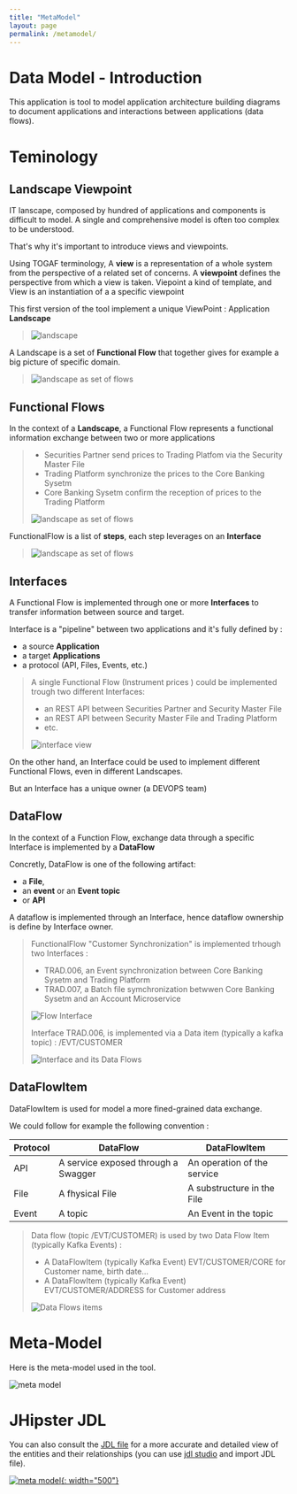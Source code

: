```yaml
---
title: "MetaModel"
layout: page
permalink: /metamodel/
---
```

# Data Model - Introduction
This application is tool to model application architecture building diagrams to document applications and interactions between applications (data flows).

# Teminology 

## Landscape Viewpoint
IT lanscape, composed by hundred of applications and components is difficult to model. A single and comprehensive model is often too complex to be understood. 

That's why it's important to introduce views and viewpoints.

Using TOGAF terminology, A **view** is a representation of a whole system from the perspective of a related set of concerns. A **viewpoint** defines the perspective from which a view is taken. Viepoint a kind of template, and View is an instantiation of a a specific viewpoint

This first version of the tool implement a unique ViewPoint : Application **Landscape**

> ![landscape](./png/landscape.png)

A Landscape is a set of **Functional Flow** that together gives for example a big picture of specific domain.

> ![landscape as set of flows](./png/landscape-flows.png)

## Functional Flows

In the context of a **Landscape**, a Functional Flow represents a functional information exchange between two or more applications



> - Securities Partner send prices to Trading Platfom via the Security Master File
> - Trading Platform synchronize the prices to the Core Banking Sysetm
> - Core Banking Sysetm confirm the reception of prices to the Trading Platform
>
> ![landscape as set of flows](./png/flow.png)


FunctionalFlow is a list of **steps**, each step leverages on an **Interface**

> ![landscape as set of flows](./png/flow-steps.png)


## Interfaces

A Functional Flow is implemented through one or more **Interfaces** to transfer information between source and target.

Interface is a "pipeline" between two applications and it's fully defined by :
- a source **Application**
- a target **Applications**
- a protocol (API, Files, Events, etc.)


> A single Functional Flow (Instrument prices   ) could be implemented 
> trough two different Interfaces:
> - an REST API between Securities Partner and Security Master File
> - an REST API between Security Master File and Trading Platform
> - etc.
>
> ![interface view](png/interfaces.png)


On the other hand, an Interface could be used to implement different Functional Flows, even in different Landscapes.

But an Interface has a unique owner (a DEVOPS team)


## DataFlow

In the context of a Function Flow, exchange data through a specific Interface is implemented by a **DataFlow** 

Concretly, DataFlow is one of the following artifact:
- a **File**, 
- an **event** or an **Event topic** 
- or **API**

A dataflow is implemented through an Interface, hence dataflow ownership is define by Interface owner.

> FunctionalFlow "Customer Synchronization" is implemented trhough two 
> Interfaces :
> - TRAD.006, an Event synchronization between Core Banking Sysetm and Trading Platform
> - TRAD.007, a Batch file symchronization betwwen Core Banking Sysetm and an Account Microservice
> 
> ![Flow Interface](./png/dataflow1.png)
>
> Interface TRAD.006, is implemented via a Data item (typically a kafka topic) : /EVT/CUSTOMER
> 
>  ![Interface and its Data Flows](./png/dataflow2.png)


## DataFlowItem

DataFlowItem is used for model a more fined-grained data exchange.

We could follow for example the following convention :

| Protocol               | DataFlow                             | DataFlowItem
|------------------------|--------------------------------------|-------------
| API                    | A service exposed through a Swagger  | An operation of the service
| File                   | A fhysical File                      | A substructure in the File
| Event                  | A topic                              | An Event in the topic


> Data flow (topic /EVT/CUSTOMER) is used by two Data Flow Item (typically Kafka Events) : 
>  - A DataFlowItem (typically Kafka Event) EVT/CUSTOMER/CORE for Customer name, birth date...
>  - A DataFlowItem (typically Kafka Event) EVT/CUSTOMER/ADDRESS for Customer address
> 
> ![Data Flows items](./png/dataflow3.png)



# Meta-Model

Here is the meta-model used in the tool.

![meta model](png/plantuml-eadesignit/plantuml-eadesignit.png)

# JHipster JDL


You can also consult the [JDL file](https://github.com/mauvaisetroupe/ea-design-it/blob/main/jhipster-jdl-metamodel.jdl) for a more accurate and detailed view of the entities and their relationships (you can use [jdl studio](https://start.jhipster.tech/jdl-studio/) and import JDL file).

[![meta model](../images/jdl.png){: width="500"}](https://github.com/mauvaisetroupe/ea-design-it/blob/main/jhipster-jdl-metamodel.jdl)













